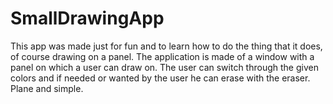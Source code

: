 # SmallDrawingApp
This app was made just for fun and to learn how to do the thing that it does, of course drawing on a panel.
The application is made of a window with a panel on which a user can draw on.
The user can switch through the given colors and if needed or wanted by the user he can erase with the eraser.
Plane and simple.
